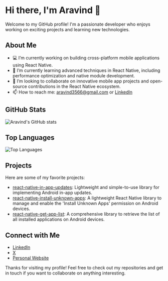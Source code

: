 # Hi there, I'm Aravind 👋

Welcome to my GitHub profile! I'm a passionate developer who enjoys working on exciting projects and learning new technologies.

## About Me

- 💻 I’m currently working on building cross-platform mobile applications using React Native.
- 🌱 I’m currently learning advanced techniques in React Native, including performance optimization and native module development.
- 👯 I’m looking to collaborate on innovative mobile app projects and open-source contributions in the React Native ecosystem.
- 📫 How to reach me: [aravind3566@gmail.com](mailto:aravind3566@gmail.com) or [LinkedIn](https://www.linkedin.com/in/itsaravind)

## GitHub Stats

![Aravind's GitHub stats](https://github-readme-stats.vercel.app/api?username=aravind3566&show_icons=true&theme=radical)

## Top Languages

![Top Languages](https://github-readme-stats.vercel.app/api/top-langs/?username=aravind3566&layout=compact&theme=radical)

## Projects

Here are some of my favorite projects:

- [react-native-in-app-updates](https://github.com/aravind3566/react-native-in-app-updates): Lightweight and simple-to-use library for implementing Android in-app updates.
- [react-native-install-unknown-apps](https://github.com/aravind3566/react-native-install-unknown-apps): A lightweight React Native library to manage and enable the 'Install Unknown Apps' permission on Android devices.
- [react-native-get-app-list](https://github.com/aravind3566/react-native-get-app-list):
A comprehensive library to retrieve the list of all installed applications on Android devices.

## Connect with Me

- [LinkedIn](https://www.linkedin.com/in/itsaravind/)
- [X](https://x.com/aravind3566)
- [Personal Website](https://aravind3566.github.io/Portfolio/)

Thanks for visiting my profile! Feel free to check out my repositories and get in touch if you want to collaborate on anything interesting.
